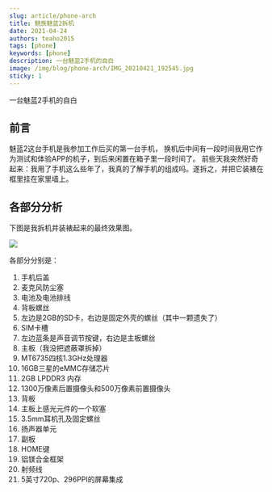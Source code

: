 ```yaml
---
slug: article/phone-arch
title: 魅族魅蓝2拆机
date: 2021-04-24
authors: teaho2015
tags: [phone]
keywords: [phone]
description: 一台魅蓝2手机的自白
image: /img/blog/phone-arch/IMG_20210421_192545.jpg
sticky: 1
---
```


一台魅蓝2手机的自白


<!-- truncate -->


## 前言

魅蓝2这台手机是我参加工作后买的第一台手机， 换机后中间有一段时间我用它作为测试和体验APP的机子，到后来闲置在箱子里一段时间了。 前些天我突然好奇起来：我用了手机这么些年了，我真的了解手机的组成吗。遂拆之，并把它装裱在框里挂在家里墙上。

## 各部分分析

下图是我拆机并装裱起来的最终效果图。 

![](/img/blog/phone-arch/phone-arch-marked.jpg)

各部分分别是：

1. 手机后盖
2. 麦克风防尘塞
3. 电池及电池排线
4. 背板螺丝
5. 左边是2GB的SD卡，右边是固定外壳的螺丝（其中一颗遗失了）
6. SIM卡槽
7. 左边蓝条是声音调节按键，右边是主板螺丝
8. 主板（我没把遮蔽罩拆掉）
9. MT6735四核1.3GHz处理器
10. 16GB三星的eMMC存储芯片
11. 2GB LPDDR3 内存
12. 1300万像素后置摄像头和500万像素前置摄像头
13. 背板
14. 主板上感光元件的一个软塞
15. 3.5mm耳机孔及固定螺丝
16. 扬声器单元
17. 副板
18. HOME键
19. 铝镁合金框架
20. 射频线
21. 5英寸720p、296PPI的屏幕集成



